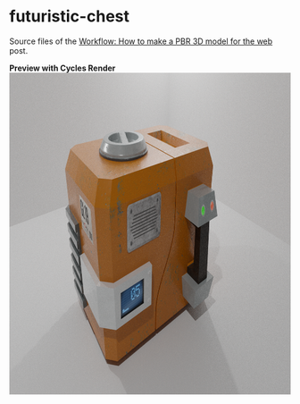# futuristic-chest
Source files of the [Workflow: How to make a PBR 3D model for the web](https://unboring.net/workflows/how-to-make-pbr-web/) post.

**Preview with Cycles Render**
<img src="screenshots/futurist-chest-cycles.png" width="1024" height="576" /> 
